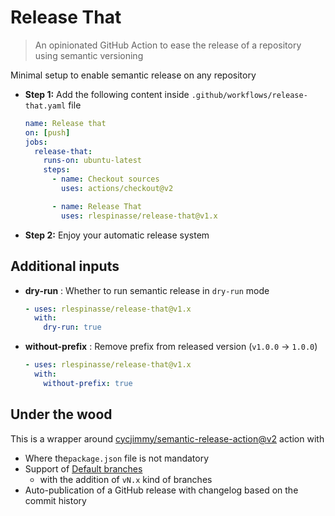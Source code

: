 # Release That

> An opinionated GitHub Action to ease the release of a repository using semantic versioning

Minimal setup to enable semantic release on any repository

- **Step 1:** Add the  following content inside `.github/workflows/release-that.yaml` file

  ```yaml
  name: Release that
  on: [push]
  jobs:
    release-that:
      runs-on: ubuntu-latest
      steps:
        - name: Checkout sources
          uses: actions/checkout@v2

        - name: Release That
          uses: rlespinasse/release-that@v1.x
  ```

- **Step 2:** Enjoy your automatic release system

## Additional inputs

- **dry-run** : Whether to run semantic release in `dry-run` mode

  ```yaml
  - uses: rlespinasse/release-that@v1.x
    with:
      dry-run: true
  ```

- **without-prefix** : Remove prefix from released version (`v1.0.0` -> `1.0.0`)

  ```yaml
  - uses: rlespinasse/release-that@v1.x
    with:
      without-prefix: true
  ```

## Under the wood

This is a wrapper around [cycjimmy/semantic-release-action@v2][semantic-release] action with

- Where the`package.json` file is not mandatory
- Support of [Default branches][default-branches]
  - with the addition of `vN.x` kind of branches
- Auto-publication of a GitHub release with changelog based on the commit history

[semantic-release]: https://github.com/cycjimmy/semantic-release-action
[default-branches]: https://github.com/cycjimmy/semantic-release-action#branches
